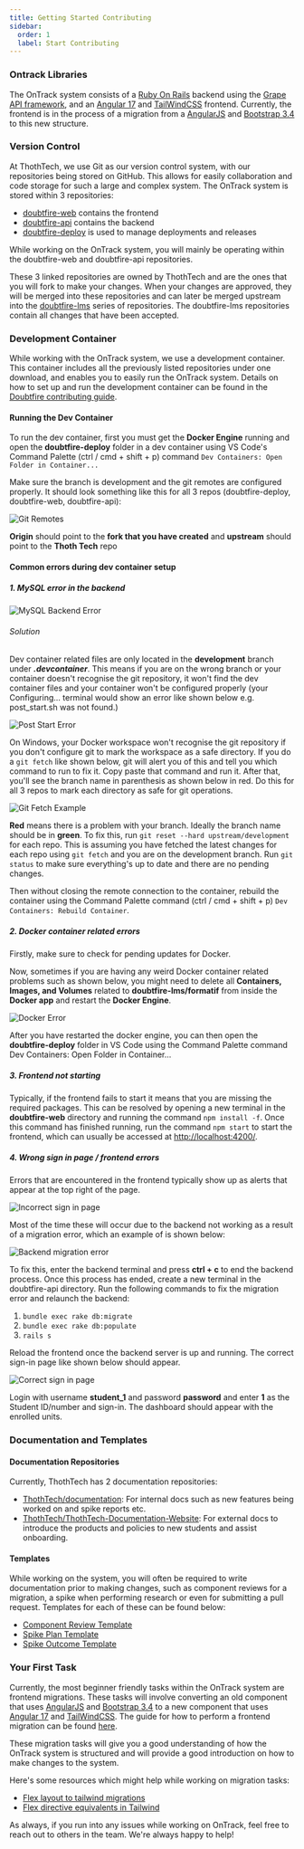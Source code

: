 ```yaml
---
title: Getting Started Contributing
sidebar:
  order: 1
  label: Start Contributing
---
```


### Ontrack Libraries

The OnTrack system consists of a [Ruby On Rails](https://rubyonrails.org/) backend using the
[Grape API framework](https://github.com/ruby-grape/grape), and an
[Angular 17](https://v17.angular.io/docs) and [TailWindCSS](https://tailwindcss.com/) frontend.
Currently, the frontend is in the process of a migration from a [AngularJS](https://angularjs.org/)
and [Bootstrap 3.4](https://getbootstrap.com/docs/3.4/) to this new structure.

### Version Control

At ThothTech, we use Git as our version control system, with our repositories being stored on
GitHub. This allows for easily collaboration and code storage for such a large and complex system.
The OnTrack system is stored within 3 repositories:

- [doubtfire-web](https://github.com/thoth-tech/doubtfire-web) contains the frontend
- [doubtfire-api](https://github.com/thoth-tech/doubtfire-api) contains the backend
- [doubtfire-deploy](https://github.com/thoth-tech/doubtfire-deploy) is used to manage deployments
  and releases

While working on the OnTrack system, you will mainly be operating within the doubtfire-web and
doubtfire-api repositories.

These 3 linked repositories are owned by ThothTech and are the ones that you will fork to make your
changes. When your changes are approved, they will be merged into these repositories and can later
be merged upstream into the [doubtfire-lms](https://github.com/doubtfire-lms) series of
repositories. The doubtfire-lms repositories contain all changes that have been accepted.

### Development Container

While working with the OnTrack system, we use a development container. This container includes all
the previously listed repositories under one download, and enables you to easily run the OnTrack
system. Details on how to set up and run the development container can be found in the
[Doubtfire contributing guide](https://github.com/thoth-tech/doubtfire-deploy/blob/development/CONTRIBUTING.md).

#### Running the Dev Container

To run the dev container, first you must get the **Docker Engine** running and open the
**doubtfire-deploy** folder in a dev container using VS Code's Command Palette (ctrl / cmd + shift +
p) command `Dev Containers: Open Folder in Container...`

Make sure the branch is development and the git remotes are configured properly. It should look
something like this for all 3 repos (doubtfire-deploy, doubtfire-web, doubtfire-api):

![Git Remotes](/ontrack/contributing-guide/gitremotes.png)

**Origin** should point to the **fork that you have created** and **upstream** should point to the
**Thoth Tech** repo

#### Common errors during dev container setup

##### 1. MySQL error in the backend

![MySQL Backend Error](/ontrack/contributing-guide/mysqlerror.png)

###### Solution

Dev container related files are only located in the **development** branch under
**_.devcontainer_**. This means if you are on the wrong branch or your container doesn't recognise
the git repository, it won't find the dev container files and your container won't be configured
properly (your Configuring... terminal would show an error like shown below e.g. post_start.sh was
not found.)

![Post Start Error](/ontrack/contributing-guide/poststarterror.png)

On Windows, your Docker workspace won't recognise the git repository if you don't configure git to
mark the workspace as a safe directory. If you do a `git fetch` like shown below, git will alert you
of this and tell you which command to run to fix it. Copy paste that command and run it. After that,
you'll see the branch name in parenthesis as shown below in red. Do this for all 3 repos to mark
each directory as safe for git operations.

![Git Fetch Example](/ontrack/contributing-guide/gitfetchexample.png)

**Red** means there is a problem with your branch. Ideally the branch name should be in **green**.
To fix this, run `git reset --hard upstream/development` for each repo. This is assuming you have
fetched the latest changes for each repo using `git fetch` and you are on the development branch.
Run `git status` to make sure everything's up to date and there are no pending changes.

Then without closing the remote connection to the container, rebuild the container using the Command
Palette command (ctrl / cmd + shift + p) `Dev Containers: Rebuild Container`.

##### 2. Docker container related errors

Firstly, make sure to check for pending updates for Docker.

Now, sometimes if you are having any weird Docker container related problems such as shown below,
you might need to delete all **Containers, Images, and Volumes** related to
**doubtfire-lms/formatif** from inside the **Docker app** and restart the **Docker Engine**.

![Docker Error](/ontrack/contributing-guide/dockererror.png)

After you have restarted the docker engine, you can then open the **doubtfire-deploy** folder in VS
Code using the Command Palette command Dev Containers: Open Folder in Container...

##### 3. Frontend not starting

Typically, if the frontend fails to start it means that you are missing the required packages. This
can be resolved by opening a new terminal in the **doubtfire-web** directory and running the command
`npm install -f`. Once this command has finished running, run the command `npm start` to start the
frontend, which can usually be accessed at <http://localhost:4200/>.

##### 4. Wrong sign in page / frontend errors

Errors that are encountered in the frontend typically show up as alerts that appear at the top right
of the page.

![Incorrect sign in page](/ontrack/contributing-guide/incorrectsigninpage.png)

Most of the time these will occur due to the backend not working as a result of a migration error,
which an example of is shown below:

![Backend migration error](/ontrack/contributing-guide/backendmigrationerror.png)

To fix this, enter the backend terminal and press **ctrl + c** to end the backend process. Once this
process has ended, create a new terminal in the doubtfire-api directory. Run the following commands
to fix the migration error and relaunch the backend:

1. `bundle exec rake db:migrate`
2. `bundle exec rake db:populate`
3. `rails s`

Reload the frontend once the backend server is up and running. The correct sign-in page like shown
below should appear.

![Correct sign in page](/ontrack/contributing-guide/correctsigninpage.png)

Login with username **student_1** and password **password** and enter **1** as the Student ID/number
and sign-in. The dashboard should appear with the enrolled units.

### Documentation and Templates

#### Documentation Repositories

Currently, ThothTech has 2 documentation repositories:

- [ThothTech/documentation](https://github.com/thoth-tech/documentation): For internal docs such as
  new features being worked on and spike reports etc.
- [ThothTech/ThothTech-Documentation-Website](https://github.com/thoth-tech/ThothTech-Documentation-Website):
  For external docs to introduce the products and policies to new students and assist onboarding.

#### Templates

While working on the system, you will often be required to write documentation prior to making
changes, such as component reviews for a migration, a spike when performing research or even for
submitting a pull request. Templates for each of these can be found below:

- [Component Review Template](https://github.com/thoth-tech/documentation/blob/main/docs/Templates/Project-Templates/Component-Review.md)
- [Spike Plan Template](https://github.com/thoth-tech/documentation/blob/main/docs/Templates/SpikePlan-Template.md)
- [Spike Outcome Template](https://github.com/thoth-tech/documentation/blob/main/docs/Templates/SpikeOutcome-Template.md)

### Your First Task

Currently, the most beginner friendly tasks within the OnTrack system are frontend migrations. These
tasks will involve converting an old component that uses [AngularJS](https://angularjs.org/) and
[Bootstrap 3.4](https://getbootstrap.com/docs/3.4/) to a new component that uses
[Angular 17](https://v17.angular.io/docs) and [TailWindCSS](https://tailwindcss.com/). The guide for
how to perform a frontend migration can be found
[here](https://github.com/thoth-tech/doubtfire-web/blob/development/MIGRATION-GUIDE.md).

These migration tasks will give you a good understanding of how the OnTrack system is structured and
will provide a good introduction on how to make changes to the system.

Here's some resources which might help while working on migration tasks:

- [Flex layout to tailwind migrations](https://blogs.halodoc.io/flex-layout-to-tailwind-migration/)
- [Flex directive equivalents in Tailwind](https://github.com/angular/flex-layout/issues/1426#issuecomment-1302184078)

As always, if you run into any issues while working on OnTrack, feel free to reach out to others in
the team. We're always happy to help!
